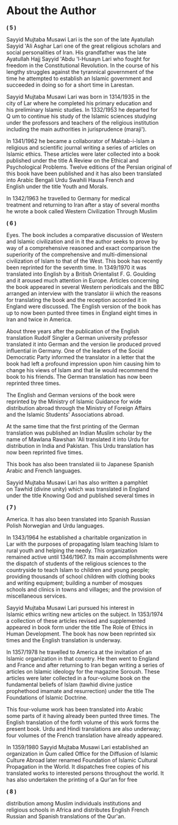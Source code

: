 About the Author
================

**( 5 )**

Sayyid Mujtaba Musawi Lari is the son of the late Ayatullah  
 Sayyid 'Ali Asghar Lari one of the great religious scholars and  
 social personalities of Iran. His grandfather was the late  
 Ayatullah Hajj Sayyid 'Abdu 'l-Husayn Lari who fought for  
 freedom in the Constitutional Revolution. In the course of his  
 lengthy struggles against the tyrannical government of the  
 time he attempted to establish an Islamic government and  
 succeeded in doing so for a short time in Larestan.

Sayyid Mujtaba Musawi Lari was born in 1314/1935 in the  
 city of Lar where he completed his primary education and  
 his preliminary Islamic studies. In 1332/1953 he departed for  
 Q um to continue his study of the Islamic sciences studying  
 under the professors and teachers of the religious institution  
 including the main authorities in jurisprudence (maraji').

In 1341/1962 he became a collaborator of Maktab-i-Islam a  
 religious and scientific journal writing a series of articles on  
 Islamic ethics. These articles were later collected into a book  
 published under the title A Review on the Ethical and  
 Psychological Problems. Twelve editions of the Persian original of  
 this book have been published and it has also been translated  
 into Arabic Bengali Urdu Swahili Hausa French and  
 English under the title Youth and Morals.

In 1342/1963 he travelled to Germany for medical  
 treatment and returning to Iran after a stay of several months  
 he wrote a book called Western Civilization Through Muslim  
  

**( 6 )**

Eyes. The book includes a comparative discussion of Western  
 and Islamic civilization and in it the author seeks to prove by  
 way of a comprehensive reasoned and exact comparison the  
 superiority of the comprehensive and multi-dimensional  
 civilization of Islam to that of the West. This book has recently  
 been reprinted for the seventh time. In 1349/1970 it was  
 translated into English by a British Orientalist F. G. Goulding  
 and it aroused much attention in Europe. Articles concerning  
 the book appeared in several Western periodicals and the BBC  
 arranged an interview with the translator iii which the reasons  
 for translating the book and the reception accorded it in  
 England were discussed. The English version of the book has  
 up to now been punted three times in England eight times in  
 Iran and twice in America.

About three years after the publication of the English  
 translation Rudolf Singler a German university professor  
 translated it into German and the version lie produced proved  
 influential in Germany. One of the leaders of the Social  
 Democratic Party informed the translator in a letter that the  
 book had left a profound impression upon him causing him to  
 change his views of Islam and that lie would recommend the  
 book to his friends. The German translation has now been  
 reprinted three times.

The English and German versions of the book were  
 reprinted by the Ministry of Islamic Guidance for wide  
 distribution abroad through the Ministry of Foreign Affairs  
 and the Islamic Students' Associations abroad.

At the same time that the first printing of the German  
 translation was published an Indian Muslim scholar by the  
 name of Mawlana Rawshan 'Ali translated it into Urdu for  
 distribution in India and Pakistan. This Urdu translation has  
 now been reprinted five times.

This book has also been translated iii to Japanese Spanish  
 Arabic and French languages.

Sayyid Mujtaba Musawi Lari has also written a pamphlet  
 on Tawhid (divine unity) which was translated in England  
 under the title Knowing God and published several times in  
  

**( 7 )**

America. It has also been translated into Spanish Russian  
 Polish Norwegian and Urdu languages.

In 1343/1964 he established a charitable organization in  
 Lar with the purposes of propagating Islam teaching Islam to  
 rural youth and helping the needy. This organization  
 remained active until 1346/1967. Its main accomplishments were  
 the dispatch of students of the religious sciences to the  
 countryside to teach Islam to children and young people;  
 providing thousands of school children with clothing books  
 and writing equipment; building a number of mosques  
 schools and clinics in towns and villages; and the provision of  
 miscellaneous services.

Sayyid Mujtaba Musawi Lari pursued his interest in  
 Islamic ethics writing new articles on the subject. In 1353/1974  
 a collection of these articles revised and supplemented  
 appeared in book form under the title The Role of Ethics in  
 Human Development. The book has now been reprinted six  
 times and the English translation is underway.

In 1357/1978 he travelled to America at the invitation of an  
 Islamic organization in that country. He then went to England  
 and France and after returning to Iran began writing a series of  
 articles on Islamic ideology for the magazine Soroush. These  
 articles were later collected in a four-volume book on the  
 fundamental beliefs of Islam (tawhid divine justice  
 prophethood imamate and resurrection) under the title The  
 Foundations of Islamic Doctrine.

This four-volume work has been translated into Arabic  
 some parts of it having already been punted three times. The  
 English translation of the forth volume of this work forms the  
 present book. Urdu and Hindi translations are also underway;  
 four volumes of the French translation have already appeared.

In 1359/1980 Sayyid Mujtaba Musawi Lari established an  
 organization in Qum called Office for the Diffusion of Islamic  
 Culture Abroad later renamed Foundation of Islamic Cultural  
 Propagation in the World. It dispatches free copies of his  
 translated works to interested persons throughout the world. It  
 has also undertaken the printing of a Qur'an for free  

**( 8 )**

distribution among Muslim individuals institutions and  
 religious schools in Africa and distributes English French  
 Russian and Spanish translations of the Qur'an.

